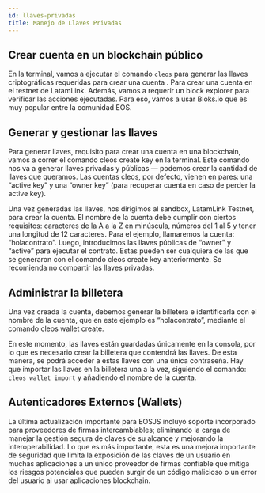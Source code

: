 ```yaml
---
id: llaves-privadas
title: Manejo de Llaves Privadas
---
```


## Crear cuenta en un blockchain público
En la terminal, vamos a ejecutar el comando `cleos` para generar las llaves criptográficas requeridas para crear una cuenta . Para crear una cuenta en el testnet de LatamLink. Además, vamos a requerir un block explorer para verificar las acciones ejecutadas. Para eso, vamos a usar Bloks.io que es muy popular entre la comunidad EOS.


## Generar y gestionar las llaves
Para generar llaves, requisito para crear una cuenta en una blockchain, vamos a correr el comando cleos create key en la terminal. Este comando nos va a generar llaves privadas y públicas — podemos crear la cantidad de llaves que queramos. Las cuentas cleos, por defecto, vienen en pares: una “active key” y una “owner key” (para recuperar cuenta en caso de perder la active key).

Una vez generadas las llaves, nos dirigimos al sandbox, LatamLink Testnet, para crear la cuenta. El nombre de la cuenta debe cumplir con ciertos requisitos: caracteres de la A a la Z en minúscula, números del 1 al 5 y tener una longitud de 12 caracteres. Para el ejemplo, llamaremos la cuenta: “holacontrato”.
Luego, introducimos las llaves públicas de “owner” y “active” para ejecutar el contrato. Estas pueden ser cualquiera de las que se generaron con el comando cleos create key anteriormente. Se recomienda no compartir las llaves privadas.


## Administrar la billetera
Una vez creada la cuenta, debemos generar la billetera e identificarla con el nombre de la cuenta, que en este ejemplo es “holacontrato”, mediante el comando cleos wallet create.

En este momento, las llaves están guardadas únicamente en la consola, por lo que es necesario crear la billetera que contendrá las llaves. De esta manera, se podrá acceder a estas llaves con una única contraseña. Hay que importar las llaves en la billetera una a la vez, siguiendo el comando: `cleos wallet import` y añadiendo el nombre de la cuenta.

## Autenticadores Externos (Wallets)

La última actualización importante para EOSJS incluyó soporte incorporado para proveedores de firmas intercambiables; eliminando la carga de manejar la gestión segura de claves de su alcance y mejorando la interoperabilidad. Lo que es más importante, esta es una mejora importante de seguridad que limita la exposición de las claves de un usuario en muchas aplicaciones a un único proveedor de firmas confiable que mitiga los riesgos potenciales que pueden surgir de un código malicioso o un error del usuario al usar aplicaciones blockchain.
